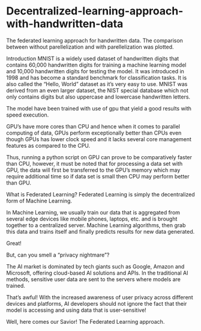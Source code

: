 # Decentralized-learning-approach-with-handwritten-data
The federated learning approach for handwritten data. The comparison between without parellelization and with parellelization was plotted. 

Introduction 
      MNIST is a widely used dataset of handwritten digits that contains 60,000 handwritten digits for training a machine learning model and 10,000 handwritten digits for testing the model. It was introduced in 1998 and has become a standard benchmark for classification tasks. It is also called the “Hello, World” dataset as it’s very easy to use. MNIST was derived from an even larger dataset, the NIST special database which not only contains digits but also uppercase and lowercase handwritten letters.

The model have been trained with use of gpu that yield a good results with speed execution.

GPU’s have more cores than CPU and hence when it comes to parallel computing of data, GPUs perform exceptionally better than CPUs even though GPUs has lower clock speed and it lacks several core management features as compared to the CPU. 

Thus, running a python script on GPU can prove to be comparatively faster than CPU, however, it must be noted that for processing a data set with GPU, the data will first be transferred to the GPU’s memory which may require additional time so if data set is small then CPU may perform better than GPU. 

What is Federated Learning?
Federated Learning is simply the decentralized form of Machine Learning.

In Machine Learning, we usually train our data that is aggregated from several edge devices like mobile phones, laptops, etc. and is brought together to a centralized server. Machine Learning algorithms, then grab this data and trains itself and finally predicts results for new data generated.

Great!

But, can you smell a “privacy nightmare”?

The AI market is dominated by tech giants such as Google, Amazon and Microsoft, offering cloud-based AI solutions and APIs. In the traditional AI methods, sensitive user data are sent to the servers where models are trained.

That’s awful! With the increased awareness of user privacy across different devices and platforms, AI developers should not ignore the fact that their model is accessing and using data that is user-sensitive!

Well, here comes our Savior! The Federated Learning approach.
